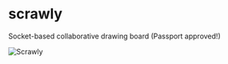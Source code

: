 scrawly
=======

Socket-based collaborative drawing board (Passport approved!)

![Scrawly](http://i.imgur.com/rihCb6Z.png)
